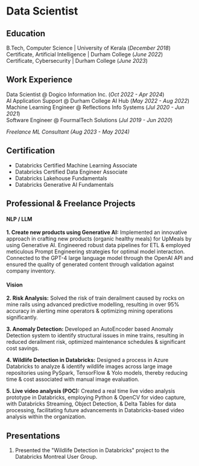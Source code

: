 # Data Scientist

## Education
B.Tech, Computer Science | University of Kerala (_December 2018_)  	       		
Certificate, Artificial Intelligence | Durham College (_June 2022_)  
Certificate, Cybersecurity | Durham College (_June 2023_)  

## Work Experience
Data Scientist @ Dogico Information Inc. (_Oct 2022 - Apr 2024_)  
AI Application Support @ Durham College AI Hub (_May 2022 - Aug 2022_)  
Machine Learning Engineer @ Reflections Info Systems (_Jul 2020 - Jun 2021_)  
Software Engineer @ FourmalTech Solutions (_Jul 2019 - Jun 2020_)  

*Freelance ML Consultant (Aug 2023 - May 2024)*

## Certification
- Databricks Certified Machine Learning Associate	
- Databricks Certified Data Engineer Associate
- Databricks Lakehouse Fundamentals	
- Databricks Generative AI Fundamentals

## Professional & Freelance Projects

#### **NLP / LLM**

**1. Create new products using Generative AI:** Implemented an innovative approach in crafting new products (organic healthy meals) for UpMeals by using Generative AI. Engineered robust data pipelines for ETL & employed meticulous Prompt Engineering strategies for optimal model interaction. Connected to the GPT-4 large language model through the OpenAI API and ensured the quality of generated content through validation against company inventory.

#### **Vision**

**2. Risk Analysis:** Solved the risk of train derailment caused by rocks on mine rails using advanced predictive modelling, resulting in over 95% accuracy in alerting mine operators & optimizing mining operations significantly.  

**3. Anomaly Detection:** Developed an AutoEncoder based Anomaly Detection system to identify structural issues in mine trains, resulting in reduced derailment risk, optimized maintenance schedules & significant cost savings.  

**4. Wildlife Detection in Databricks:** Designed a process in Azure Databricks to analyze & identify wildlife images across large image repositories using PySpark, TensorFlow & Yolo models, thereby reducing time & cost associated with manual image evaluation.  

**5. Live video analysis (POC):** Created a real time live video analysis prototype in Databricks, employing Python & OpenCV for video capture, with Databricks Streaming, Object Detection, & Delta Tables for data processing, facilitating future advancements in Databricks-based video analysis within the organization.  

## Presentations

1. Presented the "Wildlife Detection in Databricks" project to the Databricks Montreal User Group.

